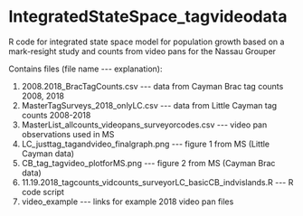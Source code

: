 # IntegratedStateSpace_tagvideodata
R code for integrated state space model for population growth based on a mark-resight study and counts from video pans for the Nassau Grouper

Contains files (file name --- explanation):
1. 2008.2018_BracTagCounts.csv --- data from Cayman Brac tag counts 2008, 2018
2. MasterTagSurveys_2018_onlyLC.csv --- data from Little Cayman tag counts 2008-2018
3. MasterList_allcounts_videopans_surveyorcodes.csv --- video pan observations used in MS
4. LC_justtag_tagandvideo_finalgraph.png	--- figure 1 from MS (Little Cayman data)
5. CB_tag_tagvideo_plotforMS.png --- figure 2 from MS (Cayman Brac data)
6. 11.19.2018_tagcounts_vidcounts_surveyorLC_basicCB_indvislands.R --- R code script
7. video_example --- links for example 2018 video pan files
